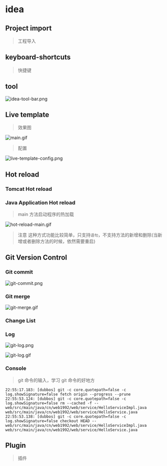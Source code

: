 # idea

## Project import

> 工程导入

## keyboard-shortcuts

> 快捷键

## tool

![idea-tool-bar.png](./images/idea-tool-bar.png)

## Live template

> 效果图

![main.gif](./images/main.gif)

> 配置

![live-template-config.png](./images/live-template-config.png)

## Hot reload

### Tomcat Hot reload

### Java Application Hot reload

> main 方法启动程序的热加载

![hot-reload-main.gif](./images/hot-reload-main.gif)

> 注意 这种方式功能比较简单，只支持`语句`，不支持方法的新增和删除(当新增或者删除方法的时候，依然需要重启)

## Git Version Control

### Git commit

![git-commit.png](./images/git-commit.png)

### Git merge

![git-merge.gif](./images/git-merge.gif)

### Change List

### Log

![git-log.png](./images/git-log.png)

![git-log.gif](./images/git-log.gif)

### Console

> git 命令的输入，学习 git 命令的好地方

```log
22:55:17.183: [dubbos] git -c core.quotepath=false -c log.showSignature=false fetch origin --progress --prune
22:55:53.124: [dubbos] git -c core.quotepath=false -c log.showSignature=false rm --cached -f -- web/src/main/java/cn/web1992/web/service/HelloServiceImpl.java web/src/main/java/cn/web1992/web/service/HelloService.java
22:55:53.138: [dubbos] git -c core.quotepath=false -c log.showSignature=false checkout HEAD -- web/src/main/java/cn/web1992/web/service/HelloServiceImpl.java web/src/main/java/cn/web1992/web/service/HelloService.java
```

## Plugin

> 插件
